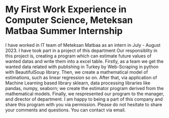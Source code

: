 # My First Work Experience in Computer Science, Meteksan Matbaa Summer Internship
I have worked in IT team of Meteksan Matbaa as an intern in July - August 2023.
I have took part in a project of this department 
Our responsiblity in this project is, creating a program which can estimate future values of wanted datas and write them into a excel table.
Firstly, as a team we get the wanted data related with publishing in Turkey by Web-Scraping in python with BeautifulSoup library.
Then, we create a mathematical model of estimations, such as linear regression so on.
After that, via application of Machine Learning based library sklearn, data processing libraries like pandas, numpy, seaborn; we create the estimator program derived from the mathematical models.
Finally, we respresented our program to the manager, and director of department.
I am happy to being a part of this company and share this program with you via permission.
Please do not hesitate to share your comments and questions.
You can contact via email.

